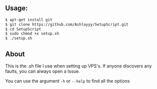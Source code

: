 ## Usage:

```bash
$ apt-get install git
$ git clone https://github.com/Ashlayyy/SetupScript.git
$ cd SetupScript
$ sudo chmod +x setup.sh
$ ./setup.sh
```

## About

This is the .sh file I use when setting up VPS's.
If anyone discovers any faults, you can always open a Issue.

You can use the argument `-h` or `--help` to find all the options
